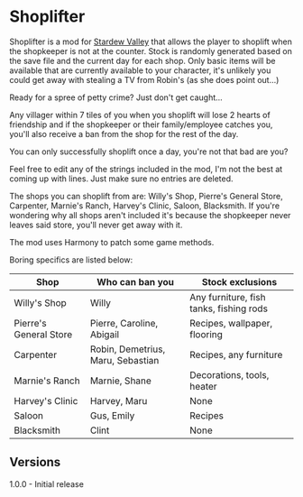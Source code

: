 # Shoplifter

Shoplifter is a mod for [Stardew Valley](https://www.stardewvalley.net/) that allows the player to shoplift when the shopkeeper is not at the counter. 
Stock is randomly generated based on the save file and the current day for each shop. 
Only basic items will be available that are currently available to your character, it's unlikely you could get away with stealing a TV from Robin's (as she does point out...)

Ready for a spree of petty crime? Just don't get caught...

Any villager within 7 tiles of you when you shoplift will lose 2 hearts of friendship and if the shopkeeper or their family/employee catches you, 
you'll also receive a ban from the shop for the rest of the day.

You can only successfully shoplift once a day, you're not that bad are you?

Feel free to edit any of the strings included in the mod, I'm not the best at coming up with lines. Just make sure no entries are deleted.

The shops you can shoplift from are: Willy's Shop, Pierre's General Store, Carpenter, Marnie's Ranch, Harvey's Clinic, Saloon, Blacksmith. 
If you're wondering why all shops aren't included it's because the shopkeeper never leaves said store, you'll never get away with it.

The mod uses Harmony to patch some game methods.

Boring specifics are listed below:

Shop | Who can ban you | Stock exclusions
-----|-----------------|-----------------
Willy's Shop | Willy | Any furniture, fish tanks, fishing rods
Pierre's General Store | Pierre, Caroline, Abigail | Recipes, wallpaper, flooring
Carpenter | Robin, Demetrius, Maru, Sebastian | Recipes, any furniture
Marnie's Ranch | Marnie, Shane | Decorations, tools, heater
Harvey's Clinic | Harvey, Maru | None
Saloon | Gus, Emily | Recipes
Blacksmith | Clint | None

## Versions ##
1.0.0 - Initial release



